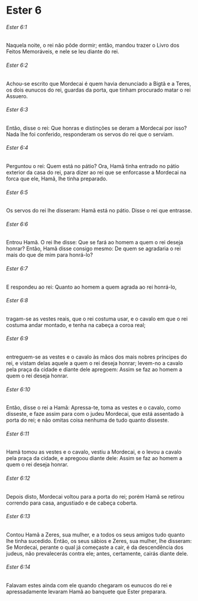 # Ester 6

###### Ester 6:1

Naquela noite, o rei não pôde dormir; então, mandou trazer o Livro dos Feitos Memoráveis, e nele se leu diante do rei.

###### Ester 6:2

Achou-se escrito que Mordecai é quem havia denunciado a Bigtã e a Teres, os dois eunucos do rei, guardas da porta, que tinham procurado matar o rei Assuero.

###### Ester 6:3

Então, disse o rei: Que honras e distinções se deram a Mordecai por isso? Nada lhe foi conferido, responderam os servos do rei que o serviam.

###### Ester 6:4

Perguntou o rei: Quem está no pátio? Ora, Hamã tinha entrado no pátio exterior da casa do rei, para dizer ao rei que se enforcasse a Mordecai na forca que ele, Hamã, lhe tinha preparado.

###### Ester 6:5

Os servos do rei lhe disseram: Hamã está no pátio. Disse o rei que entrasse.

###### Ester 6:6

Entrou Hamã. O rei lhe disse: Que se fará ao homem a quem o rei deseja honrar? Então, Hamã disse consigo mesmo: De quem se agradaria o rei mais do que de mim para honrá-lo?

###### Ester 6:7

E respondeu ao rei: Quanto ao homem a quem agrada ao rei honrá-lo,

###### Ester 6:8

tragam-se as vestes reais, que o rei costuma usar, e o cavalo em que o rei costuma andar montado, e tenha na cabeça a coroa real;

###### Ester 6:9

entreguem-se as vestes e o cavalo às mãos dos mais nobres príncipes do rei, e vistam delas aquele a quem o rei deseja honrar; levem-no a cavalo pela praça da cidade e diante dele apregoem: Assim se faz ao homem a quem o rei deseja honrar.

###### Ester 6:10

Então, disse o rei a Hamã: Apressa-te, toma as vestes e o cavalo, como disseste, e faze assim para com o judeu Mordecai, que está assentado à porta do rei; e não omitas coisa nenhuma de tudo quanto disseste.

###### Ester 6:11

Hamã tomou as vestes e o cavalo, vestiu a Mordecai, e o levou a cavalo pela praça da cidade, e apregoou diante dele: Assim se faz ao homem a quem o rei deseja honrar.

###### Ester 6:12

Depois disto, Mordecai voltou para a porta do rei; porém Hamã se retirou correndo para casa, angustiado e de cabeça coberta.

###### Ester 6:13

Contou Hamã a Zeres, sua mulher, e a todos os seus amigos tudo quanto lhe tinha sucedido. Então, os seus sábios e Zeres, sua mulher, lhe disseram: Se Mordecai, perante o qual já começaste a cair, é da descendência dos judeus, não prevalecerás contra ele; antes, certamente, cairás diante dele.

###### Ester 6:14

Falavam estes ainda com ele quando chegaram os eunucos do rei e apressadamente levaram Hamã ao banquete que Ester preparara.

